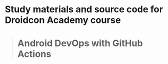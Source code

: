 # Study materials and source code for **Droidcon Academy** course 
> # Android DevOps with GitHub Actions 
